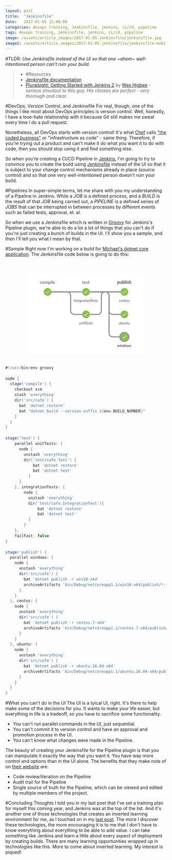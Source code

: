 ```yaml
---
layout: post
title:  "Jenkinsfile"
date:   2017-01-05 12:00:00
categories: devops training, Jenkinsfile, jenkins, ci/cd, pipeline
tags: devops training, Jenkinsfile, jenkins, ci/cd, pipeline
image: /assets/article_images/2017-01-05-jenkinsfile/jenkinsfile.jpg
image2: /assets/article_images/2017-01-05-jenkinsfile/jenkinsfile-mobile.png
---
```

#TLDR:
*Use Jenkinsfile instead of the UI so that one ~ahem~ well-intentioned person can't ruin your build.*

> * #Resources
> * [Jenkinsfile documentation](https://jenkins.io/doc/book/pipeline/jenkinsfile/)
> * [Pluralsight: Getting Started with Jenkins 2](https://app.pluralsight.com/library/courses/jenkins-2-getting-started/table-of-contents) by [Wes Higbee](https://twitter.com/g0t4) - *serious shoutout to this guy. His classes are perfect - very thorough and clear.*

#DevOps, Version Control, and Jenkinsfile
For real, though, one of the things I like most about DevOps principles is version control. Well, honestly, I have a love-hate relationship with it because Git still makes me sweat every time I do a pull request. 

Nonetheless, all DevOps starts with version control! It's what [Chef](https://www.chef.io/) calls ["the coded business"](https://twitter.com/chef/status/783317258227548160) or "infrastructure as code" - same thing. Therefore, if you're trying out a product and can't make it do what you want it to do with code, then you should stop using it and find something else.

So when you're creating a CI/CD Pipeline in [Jenkins](https://jenkins.io/), I'm going to try to convince you to create the build using [Jenkinsfile](https://jenkins.io/doc/book/pipeline/jenkinsfile/) instead of the UI so that it is subject to your change control mechanisms already in place (source control) and so that one very well-intentioned person doesn't ruin your build.

#Pipelines
In super-simple terms, let me share with you my understanding of a Pipeline in Jenkins. While a *JOB* is a defined process, and a *BUILD* is the result of that *JOB* being carried out, a *PIPELINE* is a defined series of *JOBS* that can be interrupted in between processes by different events such as failed tests, approval, et. al.

So when we use a Jenkinsfile which is written in [Groovy](https://en.wikipedia.org/wiki/Groovy_(programming_language)) for Jenkins's Pipeline plugin, we're able to do a lot a lot of things that you can't do if you're just creating a bunch of builds in the UI. I'll show you a sample, and then I'll tell you what I mean by that.

#Sample
Right now I'm working on a build for [Michael's dotnet core application](https://github.com/mhedgpeth/cafe/). The Jenkinsfile code below is going to do this:

<img src='/assets/article_images/2017-01-01-devops-training-plan/jenkinspipeline.png' style='display: block; margin-left: auto; margin-right: auto; padding-top: 40px' />


```groovy

#!/usr/bin/env groovy

node {
  stage('compile') {
    checkout scm
    stash 'everything'
    dir('src/cafe') {
      bat 'dotnet restore'
      bat "dotnet build --version-suffix ${env.BUILD_NUMBER}"
    }
  }
}

stage('test') {
    parallel unitTests: {
      node {
        unstash 'everything'
        dir('test/cafe.Test') {
            bat 'dotnet restore'
            bat 'dotnet test'
          }
      }
    }, integrationTests: {
        node {
          unstash 'everything'
          dir('test/cafe.IntegrationTest'){
              bat 'dotnet restore'
              bat 'dotnet test'
          }
        }
    },
    failFast: false
}

stage('publish') {
  parallel windows: {
    node {
      unstash 'everything'
      dir('src/cafe') {
        bat 'dotnet publish -r win10-x64'
        archiveArtifacts 'bin/Debug/netcoreapp1.1/win10-x64/publish/*.*'
      }
    }
  }, centos: {
    node {
      unstash 'everything'
      dir('src/cafe') {
        bat 'dotnet publish -r centos.7-x64'
        archiveArtifacts 'bin/Debug/netcoreapp1.1/centos.7-x64/publish/*.*'
      }
    }
  }, ubuntu: {
    node {
      unstash 'everything'
      dir('src/cafe') {
        bat 'dotnet publish -r ubuntu.16.04-x64'
        archiveArtifacts 'bin/Debug/netcoreapp1.1/ubuntu.16.04-x64/publish/*.*'
      }
    }
  }
}

```

#What you can't do in the UI
The UI is a tyical UI, right. It's there to help make some of the decisions for you. It wants to make your life easier, but everything in life is a tradeoff, so you have to sacrifice some functionality. 

 - You can't run parallel commands in the UI, just sequential.
 - You can't commit it to version control and have an approval and promotion process in the UI. 
 - You can't know what changes were made in the Pipeline.

The beauty of creating your Jenkinsfile for the Pipeline plugin is that you can manipulate it exactly the way that you want it. You have way more control and options than in the UI alone. The benefits that they make note of on [their website](https://jenkins.io/doc/book/pipeline/jenkinsfile/) are:
 - Code review/iteration on the Pipeline
 - Audit trail for the Pipeline
 - Single source of truth for the Pipeline, which can be viewed and edited by multiple members of the project.

#Concluding Thoughts
I told you in my last post that I've set a training plan for myself this coming year, and Jenkins was at the top of the list. And it's another one of those technologies that creates an inverted learning environment for me, as I touched on in my [last post](http://www.anniehedgie.com/devops-training-plan). The more I discover these technologies, the more encouraging it is to me that I don't have to know everything about everything to be able to add value. I can take something like Jenkins and learn a little about every aspect of deployment by creating builds. There are many learning opportunities wrapped up in technologies like this. More to come about inverted learning. My interest is piqued! 